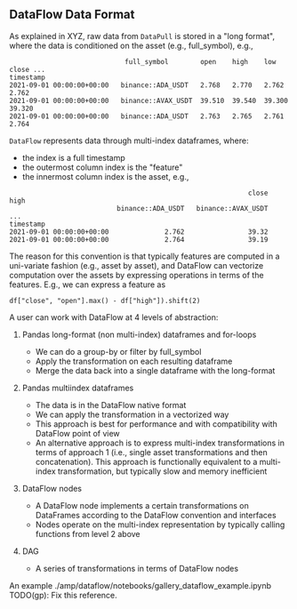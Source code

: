 ## DataFlow Data Format

As explained in XYZ, raw data from `DataPull` is stored in a "long format", where
the data is conditioned on the asset (e.g., full_symbol), e.g.,

```
                             full_symbol        open    high    low     close ...
timestamp
2021-09-01 00:00:00+00:00   binance::ADA_USDT   2.768   2.770   2.762   2.762
2021-09-01 00:00:00+00:00   binance::AVAX_USDT  39.510  39.540  39.300 39.320
2021-09-01 00:00:00+00:00   binance::ADA_USDT   2.763   2.765   2.761   2.764
```

`DataFlow` represents data through multi-index dataframes, where:
- the index is a full timestamp
- the outermost column index is the "feature"
- the innermost column index is the asset, e.g.,

```
                                                            close           high
                           binance::ADA_USDT   binance::AVAX_USDT            ...
timestamp               
2021-09-01 00:00:00+00:00              2.762                39.32           
2021-09-01 00:00:00+00:00              2.764                39.19
```

The reason for this convention is that typically features are computed in a
uni-variate fashion (e.g., asset by asset), and DataFlow can vectorize 
computation over the assets by expressing operations in terms of the features.
E.g., we can express a feature as

```
df["close", "open"].max() - df["high"]).shift(2)
```

A user can work with DataFlow at 4 levels of abstraction:

1.  Pandas long-format (non multi-index) dataframes and for-loops

    - We can do a group-by or filter by full_symbol
    - Apply the transformation on each resulting dataframe
    - Merge the data back into a single dataframe with the long-format

2.  Pandas multiindex dataframes

    - The data is in the DataFlow native format
    - We can apply the transformation in a vectorized way
    - This approach is best for performance and with compatibility with DataFlow
      point of view
    - An alternative approach is to express multi-index transformations in terms
      of approach 1 (i.e., single asset transformations and then concatenation).
      This approach is functionally equivalent to a multi-index transformation,
      but typically slow and memory inefficient

3.  DataFlow nodes

    - A DataFlow node implements a certain transformations on DataFrames 
      according to the DataFlow convention and interfaces
    - Nodes operate on the multi-index representation by typically calling
      functions from level 2 above

4.  DAG
    - A series of transformations in terms of DataFlow nodes
    
An example ./amp/dataflow/notebooks/gallery_dataflow_example.ipynb
TODO(gp): Fix this reference.